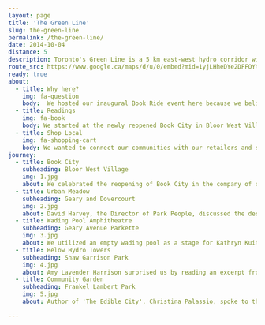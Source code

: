 ```yaml
---
layout: page
title: 'The Green Line'
slug: the-green-line
permalink: /the-green-line/
date: 2014-10-04
distance: 5
description: Toronto's Green Line is a 5 km east-west hydro corridor with the potential to be a continuous park and transportation network for cyclists and pedestrians.
route_src: https://www.google.ca/maps/d/u/0/embed?mid=1yjLHheDYe2DFFOYt1woBn-aMJzc
ready: true
about:
  - title: Why here?
    img: fa-question
    body:  We hosted our inaugural Book Ride event here because we believe that The Green Line is a wonderful space in Toronto that everyone should know about. The area is currently a mixture of hydro towers, public and private amenities, green space, walkways, and gravel yards, but the Friends of the Green Line group have a great vision for the space. Park People and others are working to have the Green Line made into a continuous linear park, similar to other hydro and rail corridors that now have walkways, green spaces and playgrounds, much like the High Line in New York and the BeltLine in Atlanta.
  - title: Readings
    img: fa-book
    body: We started at the newly reopened Book City in Bloor West Village, where Catherine Bush presented her novel Accusation. Once we arrived at the Green Line, Shawn Micallef talked to the design potential of the area (Shawn was a judge of the Green Line Design competition in 2012–2013). Then Kathryn Kuitenbrouwer spoke about her novel, All the Broken Things, which is set in High Park. Kathryn focused on how we interpret the city through fiction. Through her writing on urban issues, Amy Lavender Harris spoke about cycling in the city. Amy also gave us a sneak peek into some of her new writings. Christina Palassio shared her thoughts on local food at a community garden just down the street from The Stop Community Food Centre at Wychwood Barns. We finished with an energetic performance from spoken word artist and activist Tanya Neumeyer.
  - title: Shop Local
    img: fa-shopping-cart
    body: We wanted to connect our communities with our retailers and show that families on bicycles want to stop and shop local. The goal was to promote small businesses including Book City, Sweet Flour, Featherstone Two Wheels Green Delivery, BeerBikeTO, VERT Catering, and Coco Organic Crafted Chocolate. A big shout-out to Laurie from Featherstone Two Wheels Green Delivery, who acted as our bookmobile for the day. Laurie pulled a ton of books using pedal power and sheer determination.
journey:
  - title: Book City
    subheading: Bloor West Village
    img: 1.jpg
    about: We celebrated the reopening of Book City in the company of our authors and three levels of government.
  - title: Urban Meadow
    subheading: Geary and Dovercourt
    img: 2.jpg
    about: David Harvey, the Director of Park People, discussed the design possibilities of the Green Line and it's off-grid-ness potential. "People ask where is the Green Line? What is the Green Line? Well, you're on the Green Line".
  - title: Wading Pool Amphitheatre
    subheading: Geary Avenue Parkette
    img: 3.jpg
    about: We utilized an empty wading pool as a stage for Kathryn Kuitenbrouwer, author of All The Broken Things. Sometimes the best stages are hiding in plain sight.
  - title: Below Hydro Towers
    subheading: Shaw Garrison Park
    img: 4.jpg
    about: Amy Lavender Harrison surprised us by reading an excerpt from a current work in progress. The juxtaposition of the hydro towers on the Green Line was a perfect backdrop for a reading on cycling and infrastructure.
  - title: Community Garden
    subheading: Frankel Lambert Park
    img: 5.jpg
    about: Author of 'The Edible City', Christina Palassio, spoke to the importance of community gardens. Our Book Ride came to an end with a vibrant spoken word performance by Tanya Neumeyer.

---
```


<section id="splash">
</section>
